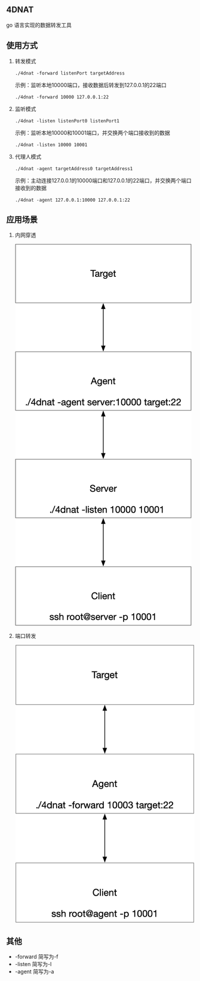 ## 4DNAT 
go 语言实现的数据转发工具

## 使用方式
1. 转发模式

    ```
    ./4dnat -forward listenPort targetAddress
    ```
    示例：监听本地10000端口，接收数据后转发到127.0.0.1的22端口
    ```
    ./4dnat -forward 10000 127.0.0.1:22
    ```
2. 监听模式

    ```
    ./4dnat -listen listenPort0 listenPort1
    ```
    示例：监听本地10000和10001端口，并交换两个端口接收到的数据
    ```
    ./4dnat -listen 10000 10001
    ```
3. 代理人模式

    ```
    ./4dnat -agent targetAddress0 targetAddress1
    ```
    示例：主动连接127.0.0.1的10000端口和127.0.0.1的22端口，并交换两个端口接收到的数据
    ```
    ./4dnat -agent 127.0.0.1:10000 127.0.0.1:22
    ```
   
## 应用场景

1. 内网穿透

    ![内网穿透](./screenshot/内网穿透.png)

2. 端口转发

    ![端口转发](./screenshot/端口转发.png)

## 其他
- -forward 简写为-f
- -listen 简写为-l
- -agent 简写为-a